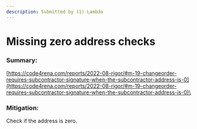 ```yaml
---
description: Submitted by (1) Lambda
---
```


# Missing zero address checks

### Summary:

[https://code4rena.com/reports/2022-08-rigor/#m-19-changeorder-requires-subcontractor-signature-when-the-subcontractor-address-is-0](https://code4rena.com/reports/2022-08-rigor/#m-19-changeorder-requires-subcontractor-signature-when-the-subcontractor-address-is-0)\


### Mitigation:

Check if the address is zero.
